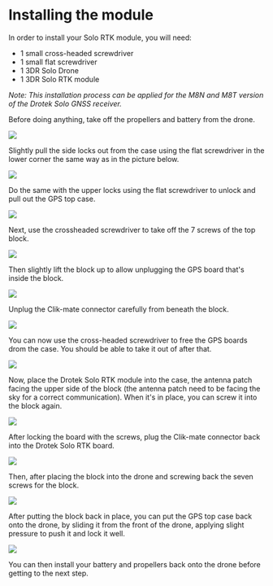# Installing the module

In order to install your Solo RTK module, you will need:

* 1 small cross-headed screwdriver
* 1 small flat screwdriver
* 1 3DR Solo Drone
* 1 3DR Solo RTK module 

_Note: This installation process can be applied for the M8N and M8T version of the Drotek Solo GNSS receiver._

Before doing anything, take off the propellers and battery from the drone.

![](../.gitbook/assets/in1.jpg)

Slightly pull the side locks out from the case using the flat screwdriver in the lower corner the same way as in the picture below.

![](../.gitbook/assets/in2.jpg)

Do the same with the upper locks using the flat screwdriver to unlock and pull out the GPS top case.

![](../.gitbook/assets/in3.jpg)

Next, use the crossheaded screwdriver to take off the 7 screws of the top block.

![](../.gitbook/assets/in4.jpg)

Then slightly lift the block up to allow unplugging the GPS board that's inside the block.

![](../.gitbook/assets/in5.jpg)

Unplug the Clik-mate connector carefully from beneath the block.

![](../.gitbook/assets/in6.jpg)

You can now use the cross-headed screwdriver to free the GPS boards drom the case. You should be able to take it out of after that.

![](../.gitbook/assets/in7.jpg)

Now, place the Drotek Solo RTK module into the case, the antenna patch facing the upper side of the block \(the antenna patch need to be facing the sky for a correct communication\). When it's in place, you can screw it into the block again.

![](../.gitbook/assets/in8.jpg)

After locking the board with the screws, plug the Clik-mate connector back into the Drotek Solo RTK board.

![](../.gitbook/assets/in9.jpg)

Then, after placing the block into the drone and screwing back the seven screws for the block.

![](../.gitbook/assets/in4.jpg)

After putting the block back in place, you can put the GPS top case back onto the drone, by sliding it from the front of the drone, applying slight pressure to push it and lock it well.

![](../.gitbook/assets/in10.jpg)

You can then install your battery and propellers back onto the drone before getting to the next step.

